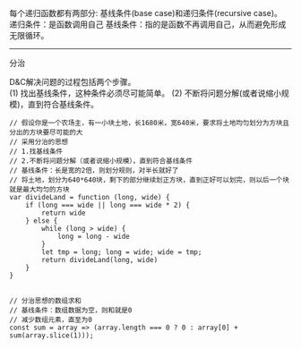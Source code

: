 每个递归函数都有两部分:
基线条件(base case)和递归条件(recursive case)。
递归条件：是函数调用自己
基线条件：指的是函数不再调用自己，从而避免形成无限循环。



--------------------------------------------------------------------------------

分治
				
D&C解决问题的过程包括两个步骤。				
(1) 找出基线条件，这种条件必须尽可能简单。
(2) 不断将问题分解(或者说缩小规模)，直到符合基线条件。


```
// 假设你是一个农场主，有一小块土地，长1680米，宽640米，要求将土地均匀划分为方块且分出的方块要尽可能的大
// 采用分治的思想
// 1.找基线条件
// 2.不断将问题分解（或者说缩小规模），直到符合基线条件
// 基线条件：长是宽的2倍，则划分规则，对半长就好了
// 将土地，划分为640*640块，剩下的部分继续划正方块，直到正好可以划完，则以后一个块就是最大均匀的方块
var divideLand = function (long, wide) {
    if (long === wide || long === wide * 2) {
        return wide
    } else {
        while (long > wide) {
            long = long - wide
        }
        let tmp = long; long = wide; wide = tmp;
        return divideLand(long, wide)
    }
}


// 分治思想的数组求和
// 基线条件：数组数据为空，则和就是0
// 减少数组元素，直至为0
const sum = array => (array.length === 0 ? 0 : array[0] + sum(array.slice(1)));
```